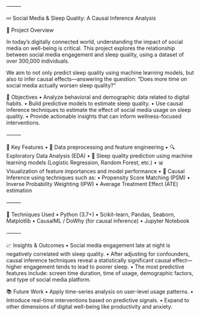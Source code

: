 
⸻

💤 Social Media & Sleep Quality: A Causal Inference Analysis

📌 Project Overview

In today’s digitally connected world, understanding the impact of social media on well-being is critical. This project explores the relationship between social media engagement and sleep quality, using a dataset of over 300,000 individuals.

We aim to not only predict sleep quality using machine learning models, but also to infer causal effects—answering the question: “Does more time on social media actually worsen sleep quality?”

🎯 Objectives
	•	Analyze behavioral and demographic data related to digital habits.
	•	Build predictive models to estimate sleep quality.
	•	Use causal inference techniques to estimate the effect of social media usage on sleep quality.
	•	Provide actionable insights that can inform wellness-focused interventions.

⸻


🧠 Key Features
	•	🧹 Data preprocessing and feature engineering
	•	🔍 Exploratory Data Analysis (EDA)
	•	🤖 Sleep quality prediction using machine learning models (Logistic Regression, Random Forest, etc.)
	•	📊 Visualization of feature importances and model performance
	•	🧪 Causal Inference using techniques such as:
	•	Propensity Score Matching (PSM)
	•	Inverse Probability Weighting (IPW)
	•	Average Treatment Effect (ATE) estimation

⸻

🧪 Techniques Used
	•	Python (3.7+)
	•	Scikit-learn, Pandas, Seaborn, Matplotlib
	•	CausalML / DoWhy (for causal inference)
	•	Jupyter Notebook

⸻

📈 Insights & Outcomes
	•	Social media engagement late at night is negatively correlated with sleep quality.
	•	After adjusting for confounders, causal inference techniques reveal a statistically significant causal effect—higher engagement tends to lead to poorer sleep.
	•	The most predictive features include: screen time duration, time of usage, demographic factors, and type of social media platform.

 📚 Future Work
	•	Apply time-series analysis on user-level usage patterns.
	•	Introduce real-time interventions based on predictive signals.
	•	Expand to other dimensions of digital well-being like productivity and anxiety.
